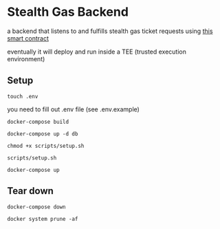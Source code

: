 # Stealth Gas Backend

a backend that listens to and fulfills stealth gas ticket requests using [this smart contract](https://github.com/kassandraoftroy/stealth-gas-contracts)

eventually it will deploy and run inside a TEE (trusted execution environment)

## Setup

```
touch .env
```

you need to fill out .env file (see .env.example)

```
docker-compose build
```

```
docker-compose up -d db
```

```
chmod +x scripts/setup.sh
```

```
scripts/setup.sh
```

```
docker-compose up
```

## Tear down

```
docker-compose down
```

```
docker system prune -af
```